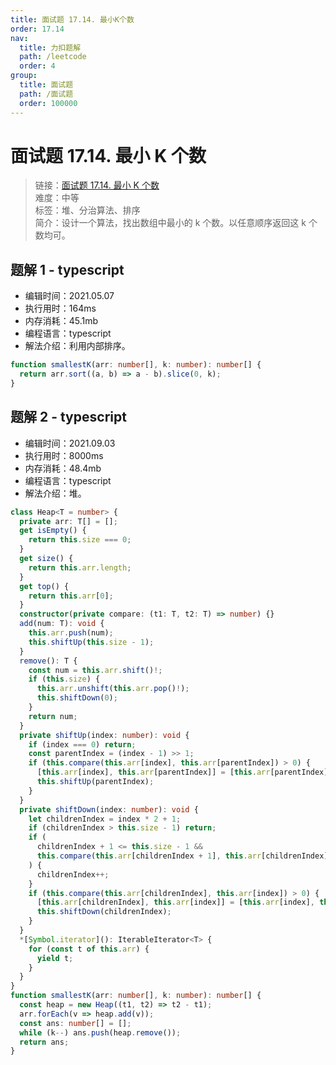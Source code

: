 ```yaml
---
title: 面试题 17.14. 最小K个数
order: 17.14
nav:
  title: 力扣题解
  path: /leetcode
  order: 4
group:
  title: 面试题
  path: /面试题
  order: 100000
---
```


# 面试题 17.14. 最小 K 个数

> 链接：[面试题 17.14. 最小 K 个数](https://leetcode-cn.com/problems/smallest-k-lcci/)  
> 难度：中等  
> 标签：堆、分治算法、排序  
> 简介：设计一个算法，找出数组中最小的 k 个数。以任意顺序返回这 k 个数均可。

## 题解 1 - typescript

- 编辑时间：2021.05.07
- 执行用时：164ms
- 内存消耗：45.1mb
- 编程语言：typescript
- 解法介绍：利用内部排序。

```typescript
function smallestK(arr: number[], k: number): number[] {
  return arr.sort((a, b) => a - b).slice(0, k);
}
```

## 题解 2 - typescript

- 编辑时间：2021.09.03
- 执行用时：8000ms
- 内存消耗：48.4mb
- 编程语言：typescript
- 解法介绍：堆。

```typescript
class Heap<T = number> {
  private arr: T[] = [];
  get isEmpty() {
    return this.size === 0;
  }
  get size() {
    return this.arr.length;
  }
  get top() {
    return this.arr[0];
  }
  constructor(private compare: (t1: T, t2: T) => number) {}
  add(num: T): void {
    this.arr.push(num);
    this.shiftUp(this.size - 1);
  }
  remove(): T {
    const num = this.arr.shift()!;
    if (this.size) {
      this.arr.unshift(this.arr.pop()!);
      this.shiftDown(0);
    }
    return num;
  }
  private shiftUp(index: number): void {
    if (index === 0) return;
    const parentIndex = (index - 1) >> 1;
    if (this.compare(this.arr[index], this.arr[parentIndex]) > 0) {
      [this.arr[index], this.arr[parentIndex]] = [this.arr[parentIndex], this.arr[index]];
      this.shiftUp(parentIndex);
    }
  }
  private shiftDown(index: number): void {
    let childrenIndex = index * 2 + 1;
    if (childrenIndex > this.size - 1) return;
    if (
      childrenIndex + 1 <= this.size - 1 &&
      this.compare(this.arr[childrenIndex + 1], this.arr[childrenIndex]) > 0
    ) {
      childrenIndex++;
    }
    if (this.compare(this.arr[childrenIndex], this.arr[index]) > 0) {
      [this.arr[childrenIndex], this.arr[index]] = [this.arr[index], this.arr[childrenIndex]];
      this.shiftDown(childrenIndex);
    }
  }
  *[Symbol.iterator](): IterableIterator<T> {
    for (const t of this.arr) {
      yield t;
    }
  }
}
function smallestK(arr: number[], k: number): number[] {
  const heap = new Heap((t1, t2) => t2 - t1);
  arr.forEach(v => heap.add(v));
  const ans: number[] = [];
  while (k--) ans.push(heap.remove());
  return ans;
}
```
